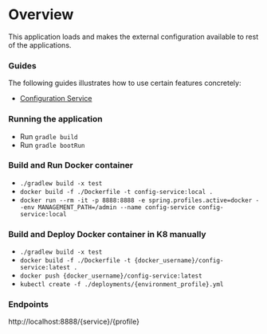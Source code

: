# Overview

This application loads and makes the external configuration available to rest of the applications.

### Guides
The following guides illustrates how to use certain features concretely:

* [Configuration Service](https://cloud.spring.io/spring-cloud-static/spring-cloud.html#_spring_cloud_config)


### Running the application
* Run `gradle build`
* Run `gradle bootRun`

### Build and Run Docker container
* `./gradlew build -x test`
* `docker build -f ./Dockerfile -t config-service:local .`
* `docker run --rm -it -p 8888:8888 -e spring.profiles.active=docker --env MANAGEMENT_PATH=/admin --name config-service config-service:local` 

### Build and Deploy Docker container in K8 manually
* `./gradlew build -x test`
* `docker build -f ./Dockerfile -t {docker_username}/config-service:latest .`     
* `docker push {docker_username}/config-service:latest`
* `kubectl create -f ./deployments/{environment_profile}.yml`

### Endpoints
http://localhost:8888/{service}/{profile}


